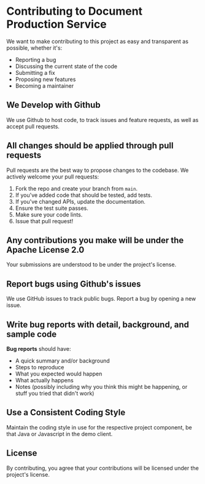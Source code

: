 # Contributing to Document Production Service
We want to make contributing to this project as easy and transparent as possible, whether it's:

- Reporting a bug
- Discussing the current state of the code
- Submitting a fix
- Proposing new features
- Becoming a maintainer

## We Develop with Github
We use Github to host code, to track issues and feature requests, as well as accept pull requests.

## All changes should be applied through pull requests
Pull requests are the best way to propose changes to the codebase. We actively welcome your pull requests:

1. Fork the repo and create your branch from `main`.
2. If you've added code that should be tested, add tests.
3. If you've changed APIs, update the documentation.
4. Ensure the test suite passes.
5. Make sure your code lints.
6. Issue that pull request!

## Any contributions you make will be under the Apache License 2.0
Your submissions are understood to be under the project's license.

## Report bugs using Github's issues
We use GitHub issues to track public bugs. Report a bug by opening a new issue.

## Write bug reports with detail, background, and sample code
**Bug reports** should have:

- A quick summary and/or background
- Steps to reproduce
- What you expected would happen
- What actually happens
- Notes (possibly including why you think this might be happening, or stuff you tried that didn't work)

## Use a Consistent Coding Style
Maintain the coding style in use for the respective project component, be that Java or Javascript in the demo client.

## License
By contributing, you agree that your contributions will be licensed under the project's license.
